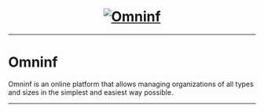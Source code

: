 <div align="center">
  <h1><a href="https://omninf.com/" title="Omninf"><img src="https://raw.githubusercontent.com/Omninf/.github/main/profile/Omninf-cover.jpg" alt="Omninf"/></a></h1>
</div>

***

# Omninf

Omninf is an online platform that allows managing organizations of all types and sizes in the simplest and easiest way possible.

***
